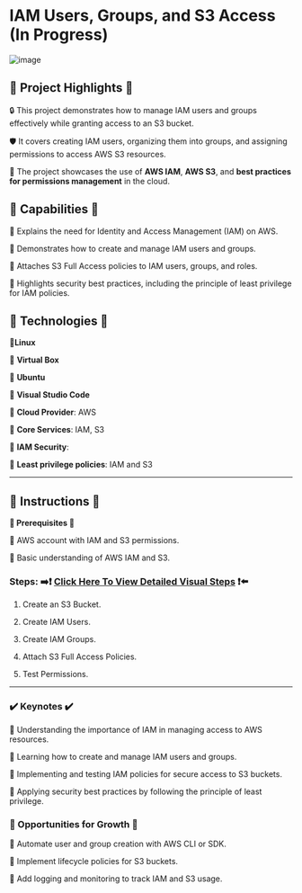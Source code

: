 # IAM Users, Groups, and S3 Access (In Progress)

![image](https://github.com/user-attachments/assets/e1560284-c104-4cf9-8fe1-ffb7a28a9862)






## **🔷 Project Highlights 🔷**

🔒 This project demonstrates how to manage IAM users and groups effectively while granting access to an S3 bucket.

🛡️ It covers creating IAM users, organizing them into groups, and assigning permissions to 
   access AWS S3 resources.

🔑 The project showcases the use of **AWS IAM**, **AWS S3**, and **best practices for 
    permissions management** in the cloud.



## **🔧 Capabilities 🔧**

🔹 Explains the need for Identity and Access Management (IAM) on AWS.

🔹 Demonstrates how to create and manage IAM users and groups.

🔹 Attaches S3 Full Access policies to IAM users, groups, and roles.

🔹 Highlights security best practices, including the principle of least privilege for IAM policies.

## **🚨 Technologies 🚨**

🔹**Linux**

🔹 **Virtual Box**

🔹 **Ubuntu**

🔹 **Visual Studio Code**

🔹 **Cloud Provider**: AWS

🔹 **Core Services**: IAM, S3

🔹 **IAM Security**:

🔹 **Least privilege policies**: IAM and S3



---



## **👀 Instructions 👀**   

**🔹 Prerequisites 🔹**

🔹 AWS account with IAM and S3 permissions.

🔹 Basic understanding of AWS IAM and S3.


### **Steps:** ➡️❗ [Click Here To View Detailed Visual Steps](https://github.com/MJaloui/IAM-Users-Groups-S3-Access/blob/main/VisualStepsHere.md) ❗⬅️

1. Create an S3 Bucket.

2. Create IAM Users.
   
3. Create IAM Groups.
 
4. Attach S3 Full Access Policies.

5. Test Permissions.
   

 
---



### **✔️ Keynotes ✔️**

🔹 Understanding the importance of IAM in managing access to AWS resources.

🔹 Learning how to create and manage IAM users and groups.

🔹 Implementing and testing IAM policies for secure access to S3 buckets.

🔹 Applying security best practices by following the principle of least privilege.

### **🌱 Opportunities for Growth 🌱**

🔹 Automate user and group creation with AWS CLI or SDK.

🔹 Implement lifecycle policies for S3 buckets.

🔹 Add logging and monitoring to track IAM and S3 usage.
